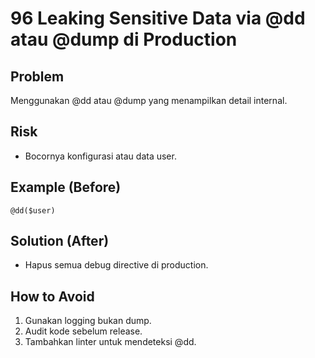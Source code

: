 # 96 Leaking Sensitive Data via @dd atau @dump di Production

## Problem
Menggunakan @dd atau @dump yang menampilkan detail internal.

## Risk
- Bocornya konfigurasi atau data user.

## Example (Before)
```blade
@dd($user)
```

## Solution (After)
- Hapus semua debug directive di production.

## How to Avoid
1. Gunakan logging bukan dump.
2. Audit kode sebelum release.
3. Tambahkan linter untuk mendeteksi @dd.
